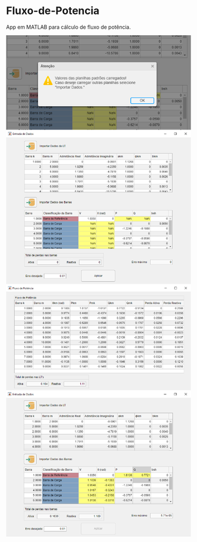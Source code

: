 # Fluxo-de-Potencia
App em MATLAB para cálculo de fluxo de potência.

![alt text](img/1.png)
![alt text](img/2.png)
![alt text](img/3.png)
![alt text](img/4.png)
